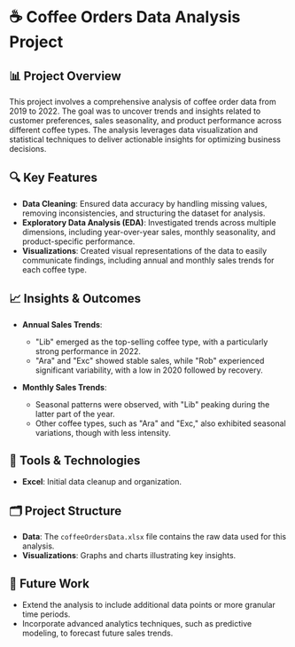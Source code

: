 # ☕ Coffee Orders Data Analysis Project

## 📊 Project Overview
This project involves a comprehensive analysis of coffee order data from 2019 to 2022. The goal was to uncover trends and insights related to customer preferences, sales seasonality, and product performance across different coffee types. The analysis leverages data visualization and statistical techniques to deliver actionable insights for optimizing business decisions.

## 🔍 Key Features
- **Data Cleaning**: Ensured data accuracy by handling missing values, removing inconsistencies, and structuring the dataset for analysis.
- **Exploratory Data Analysis (EDA)**: Investigated trends across multiple dimensions, including year-over-year sales, monthly seasonality, and product-specific performance.
- **Visualizations**: Created visual representations of the data to easily communicate findings, including annual and monthly sales trends for each coffee type.


## 📈 Insights & Outcomes
- **Annual Sales Trends**:
  - "Lib" emerged as the top-selling coffee type, with a particularly strong performance in 2022.
  - "Ara" and "Exc" showed stable sales, while "Rob" experienced significant variability, with a low in 2020 followed by recovery.
 

  
- **Monthly Sales Trends**:
  - Seasonal patterns were observed, with "Lib" peaking during the latter part of the year.
  - Other coffee types, such as "Ara" and "Exc," also exhibited seasonal variations, though with less intensity.

## 🚀 Tools & Technologies
- **Excel**: Initial data cleanup and organization.

## 🗂️ Project Structure
- **Data**: The `coffeeOrdersData.xlsx` file contains the raw data used for this analysis.
- **Visualizations**: Graphs and charts illustrating key insights.

## 🌟 Future Work
- Extend the analysis to include additional data points or more granular time periods.
- Incorporate advanced analytics techniques, such as predictive modeling, to forecast future sales trends.
